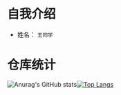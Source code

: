 # 自我介绍
 - 姓名： `王同学`
# 仓库统计
![Anurag's GitHub stats](https://github-readme-stats.vercel.app/api?username=geek-wynn&show_icons=true&theme=cobalt)[![Top Langs](https://github-readme-stats.vercel.app/api/top-langs/?username=geek-wynn&hide=javascript,html&theme=cobalt)](https://github.com/anuraghazra/github-readme-stats)

